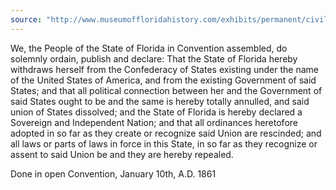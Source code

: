 ```yaml
---
source: "http://www.museumoffloridahistory.com/exhibits/permanent/civilwar/02.cfm"
---
```


We, the People of the State of Florida in Convention assembled, do solemnly ordain, publish and declare: That the State of Florida hereby withdraws herself from the Confederacy of States existing under the name of the United States of America, and from the existing Government of said States; and that all political connection between her and the Government of said States ought to be and the same is hereby totally annulled, and said union of States dissolved; and the State of Florida is hereby declared a Sovereign and Independent Nation; and that all ordinances heretofore adopted in so far as they create or recognize said Union are rescinded; and all laws or parts of laws in force in this State, in so far as they recognize or assent to said Union be and they are hereby repealed. 

Done in open Convention, January 10th, A.D. 1861 
